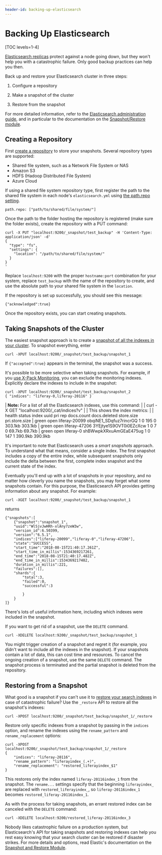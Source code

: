 ```yaml
---
header-id: backing-up-elasticsearch
---
```


# Backing Up Elasticsearch

[TOC levels=1-4]

[Elasticsearch replicas](https://www.elastic.co/guide/en/elasticsearch/guide/master/replica-shards.html)
protect against a node going down, but they won't help you with a catastrophic
failure. Only good backup practices can help you then.

Back up and restore your Elasticsearch cluster in three steps: 

1.  Configure a repository

2.  Make a snapshot of the cluster

3.  Restore from the snapshot

For more detailed information, refer to the 
[Elasticsearch administration guide](https://www.elastic.co/guide/en/elasticsearch/guide/master/administration.html),
and in particular to the documentation on the 
[Snapshot/Restore module](https://www.elastic.co/guide/en/elasticsearch/reference/6.8/modules-snapshots.html).

## Creating a Repository

First [create a repository](https://www.elastic.co/guide/en/elasticsearch/reference/6.8/modules-snapshots.html#_repositories)
to store your snapshots. Several repository types are supported:

- Shared file system, such as a Network File System or NAS
- Amazon S3
- HDFS (Hadoop Distributed File System)
- Azure Cloud

If using a shared file system repository type, first register the path to the
shared file system in each node's `elasticsearch.yml` using 
[the path.repo setting](https://www.elastic.co/guide/en/elasticsearch/reference/6.8/modules-snapshots.html#_shared_file_system_repository).

    path.repo: ["path/to/shared/file/system/"]

Once the path to the folder hosting the repository is registered (make sure the
folder exists), create the repository with a PUT command:

    curl -X PUT "localhost:9200/_snapshot/test_backup" -H 'Content-Type: application/json' -d'
    {
      "type": "fs",
      "settings": {
        "location": "/path/to/shared/file/system/"
      }
    }
    '
Replace `localhost:9200` with the proper `hostname:port` combination for your
system, replace `test_backup` with the name of the repository to create, and use
the absolute path to your shared file system in the `location`.

If the repository is set up successfully, you should see this message:

    {"acknowledged":true}

Once the repository exists, you can start creating snapshots.

## Taking Snapshots of the Cluster

The easiest snapshot approach is to create a 
[snapshot of all the indexes in your cluster](https://www.elastic.co/guide/en/elasticsearch/reference/6.8/modules-snapshots.html#_snapshot). 
To snapshot everything, enter

    curl -XPUT localhost:9200/_snapshot/test_backup/snapshot_1

If `{"accepted":true}` appears in the terminal, the snapshot was a success.

It's possible to be more selective when taking snapshots. For example, if you
[use X-Pack Monitoring](https://help.liferay.com/hc/en-us/articles/360018176011-Installing-X-Pack-Monitoring-),
you can exclude the monitoring indexes. Explicitly declare the indexes to
include in the snapshot:

    curl -XPUT localhost:9200/_snapshot/test_backup/snapshot_2
    { "indices": "liferay-0,liferay-20116" }

| **Note:** For a list of all the Elasticsearch indexes, use this command:
| 
|     curl -X GET "localhost:9200/_cat/indices?v"
| 
| This shows the index metrics:
| 
|     health status index         uuid                   pri rep docs.count docs.deleted store.size pri.store.size
|     green  open   liferay-20099 obqiNE1_SDqfuz7rincrGQ   1   0        195            0    303.1kb        303.1kb
|     green  open   liferay-47206 3YEjtye1S9OVT0i0EZcXcw   1   0          7            0     69.7kb         69.7kb
|     green  open   liferay-0     shBWwpkXRxuAmGEaE475ug   1   0        147            1    390.9kb        390.9kb

It's important to note that Elasticsearch uses a *smart snapshots* approach. To
understand what that means, consider a single index. The first snapshot includes
a copy of the entire index, while subsequent snapshots only include the delta
between the first, complete index snapshot and the current state of the index.

Eventually you'll end up with a lot of snapshots in your repository, and no
matter how cleverly you name the snapshots, you may forget what some snapshots
contain. For this purpose, the Elasticsearch API provides getting information
about any snapshot. For example:

    curl -XGET localhost:9200/_snapshot/test_backup/snapshot_1

returns

    {"snapshots":[
        {"snapshot":"snapshot_1",
        "uuid":"WlSjvJwHRh-xlAny7zeW3w",
        "version_id":6.50399,
        "version":"6.5.1",
        "indices":["liferay-20099","liferay-0","liferay-47206"],
        "state":"SUCCESS",
        "start_time":"2018-08-15T21:40:17.261Z",
        "start_time_in_millis":1534369217261,
        "end_time":"2018-08-15T21:40:17.482Z",
        "end_time_in_millis":1534369217482,
        "duration_in_millis":221,
        "failures":[],
        "shards":{
            "total":3,
            "failed":0,
            "successful":3
            
            }
        }
    ]}

There's lots of useful information here, including which indexes were
included in the snapshot.

If you want to get rid of a snapshot, use the `DELETE` command.

    curl -XDELETE localhost:9200/_snapshot/test_backup/snapshot_1

You might trigger creation of a snapshot and regret it (for example, you didn't
want to include all the indexes in the snapshot). If your snapshots contain
a lot of data, this can cost time and resources. To cancel the ongoing creation
of a snapshot, use the same `DELETE` command.  The snapshot process is
terminated and the partial snapshot is deleted from the repository.

## Restoring from a Snapshot

What good is a snapshot if you can't use it to 
[restore your search indexes](https://www.elastic.co/guide/en/elasticsearch/reference/6.8/modules-snapshots.html#_restore) 
in case of catastrophic failure? Use the `_restore` API to restore all the
snapshot's indexes:

    curl -XPOST localhost:9200/_snapshot/test_backup/snapshot_1/_restore

Restore only specific indexes from a snapshot by passing in the `indices`
option, and rename the indexes using the `rename_pattern` and
`rename_replacement` options:

    curl -XPOST
    localhost:9200/_snapshot/test_backup/snapshot_1/_restore
    {
        "indices": "liferay-20116",
        "rename_pattern": "liferayindex_(.+)",
        "rename_replacement": "restored_liferayindex_$1"
    }

This restores only the index named `liferay-20116index_1` from the snapshot. The
`rename...` settings specify that the beginning `liferayindex_` are replaced
with `restored_liferayindex_`, so `liferay-20116index_1` becomes
`restored_liferay-20116index_1`.

As with the process for taking snapshots, an errant restored index can be
canceled with the `DELETE` command:

    curl -XDELETE localhost:9200/restored_liferay-20116index_3

Nobody likes catastrophic failure on a production system, but Elasticsearch's
API for taking snapshots and restoring indexes can help you rest easy knowing
that your search cluster can be restored if disaster strikes. For more details
and options, read Elastic's documentation on the [Snapshot and Restore
Module](https://www.elastic.co/guide/en/elasticsearch/reference/6.8/modules-snapshots.html#modules-snapshots).
